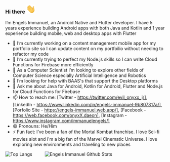 ### Hi there <img src="https://raw.githubusercontent.com/ABSphreak/ABSphreak/master/gifs/Hi.gif" width="30px">
I’m Engels Immanuel, an Android Native and Flutter developer. I have 5 years experience building Android apps with both Java and Kotlin and 1 year experience building mobile, web and desktop apps with Flutter

- 🔭 I’m currently working on a content management mobile app for my portfolio site so I can update content on my portfoilio without needing to refactor my code
- 🌱 I’m currently trying to perfect my Node.js skills so I can write Cloud Functions for Firebase more efficiently
- 👯 As a Computer Scientist I’m looking to explore other fields of Computer Science especially Artificial Intelligence and Robotics
- 🤔 I’m looking for help with BAAS's that support the Desktop platforms
- 💬 Ask me about Java for Android, Kotlin for Android, Flutter and Node.js for Cloud Functions for Firebase
- 📫 How to reach me: [Twitter - https://twitter.com/evil_onyxx_jr], [LinkedIn - https://www.linkedin.com/in/engels-immanuel-9b807317a/], [Porfolio Site - https://engels-immanuel.web.app/], [Facebook - https://web.facebook.com/onyxX.daeon], [Instagram - https://www.instagram.com/immanuelengels/]
- 😄 Pronouns: He/Him
- ⚡ Fun fact: I’ve been a fan of the Mortal Kombat franchise. I love Sci-fi movies alot and i'm a big fan of the Marvel Cinematic Universe. I love exploring new environments and traveling to new places

![Top Langs](https://github-readme-stats.vercel.app/api/top-langs/?username=Daeon97&theme=tokyonight) &emsp; &emsp; ![Engels Immanuel Github Stats](https://github-readme-stats.vercel.app/api?username=Daeon97&&show_icons=true&tile_color=ffffff&com_color=bb2acf&&text_color=daf7dc&bg_color=191919)
